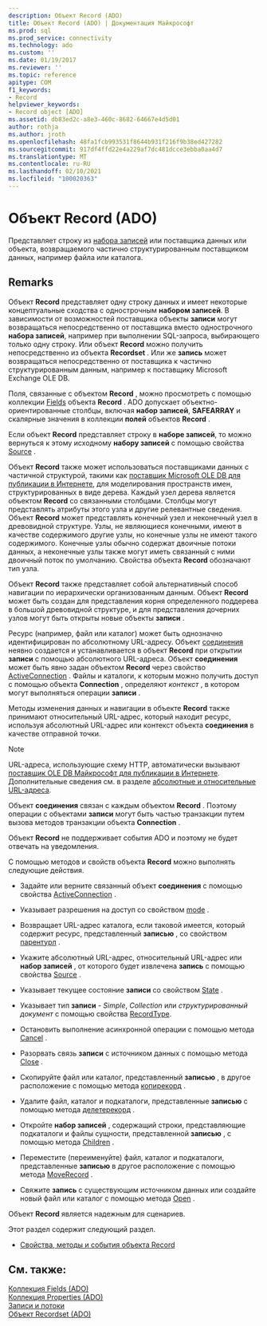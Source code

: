 ```yaml
---
description: Объект Record (ADO)
title: Объект Record (ADO) | Документация Майкрософт
ms.prod: sql
ms.prod_service: connectivity
ms.technology: ado
ms.custom: ''
ms.date: 01/19/2017
ms.reviewer: ''
ms.topic: reference
apitype: COM
f1_keywords:
- Record
helpviewer_keywords:
- Record object [ADO]
ms.assetid: db83ed2c-a8e3-460c-8682-64667e4d5d01
author: rothja
ms.author: jroth
ms.openlocfilehash: 48fa1fcb993531f8644b931f216f9b38ed427282
ms.sourcegitcommit: 917df4ffd22e4a229af7dc481dcce3ebba0aa4d7
ms.translationtype: MT
ms.contentlocale: ru-RU
ms.lasthandoff: 02/10/2021
ms.locfileid: "100020363"
---
```

# <a name="record-object-ado"></a>Объект Record (ADO)
Представляет строку из [набора записей](./recordset-object-ado.md) или поставщика данных или объекта, возвращаемого частично структурированным поставщиком данных, например файла или каталога.  
  
## <a name="remarks"></a>Remarks  
 Объект **Record** представляет одну строку данных и имеет некоторые концептуальные сходства с однострочным **набором записей**. В зависимости от возможностей поставщика объекты **записи** могут возвращаться непосредственно от поставщика вместо однострочного **набора записей**, например при выполнении SQL-запроса, выбирающего только одну строку. Или объект **Record** можно получить непосредственно из объекта **Recordset** . Или же **запись** может возвращаться непосредственно от поставщика к частично структурированным данным, например к поставщику Microsoft Exchange OLE DB.  
  
 Поля, связанные с объектом **Record** , можно просмотреть с помощью коллекции [Fields](./fields-collection-ado.md) объекта **Record** . ADO допускает объектно-ориентированные столбцы, включая **набор записей**, **SAFEARRAY** и скалярные значения в коллекции **полей** объектов **Record** .  
  
 Если объект **Record** представляет строку в **наборе записей**, то можно вернуться к этому исходному **набору записей** с помощью свойства [Source](./source-property-ado-record.md) .  
  
 Объект **Record** также может использоваться поставщиками данных с частичной структурой, такими как [поставщик Microsoft OLE DB для публикации в Интернете](../../guide/appendixes/microsoft-ole-db-provider-for-internet-publishing.md), для моделирования пространств имен, структурированных в виде дерева. Каждый узел дерева является объектом **Record** со связанными столбцами. Столбцы могут представлять атрибуты этого узла и другие релевантные сведения. Объект **Record** может представлять конечный узел и неконечный узел в древовидной структуре. Узлы, не являющиеся конечными, имеют в качестве содержимого другие узлы, но конечные узлы не имеют такого содержимого. Конечные узлы обычно содержат двоичные потоки данных, а неконечные узлы также могут иметь связанный с ними двоичный поток по умолчанию. Свойства объекта **Record** обозначают тип узла.  
  
 Объект **Record** также представляет собой альтернативный способ навигации по иерархически организованным данным. Объект **Record** может быть создан для представления корня определенного поддерева в большой древовидной структуре, и для представления дочерних узлов могут быть открыты новые объекты **записи** .  
  
 Ресурс (например, файл или каталог) может быть однозначно идентифицирован по абсолютному URL-адресу. Объект [соединения](./connection-object-ado.md) неявно создается и устанавливается в объект **Record** при открытии **записи** с помощью абсолютного URL-адреса. Объект **соединения** может быть явно задан объектом **Record** через свойство [ActiveConnection](./activeconnection-property-ado.md) . Файлы и каталоги, к которым можно получить доступ с помощью объекта **Connection** , определяют *контекст* , в котором могут выполняться операции **записи** .  
  
 Методы изменения данных и навигации в объекте **Record** также принимают относительный URL-адрес, который находит ресурс, используя абсолютный URL-адрес или контекст объекта **соединения** в качестве отправной точки.  
  
> [!NOTE]
>  URL-адреса, использующие схему HTTP, автоматически вызывают [поставщик OLE DB Майкрософт для публикации в Интернете](../../guide/appendixes/microsoft-ole-db-provider-for-internet-publishing.md). Дополнительные сведения см. в разделе [абсолютные и относительные URL-адреса](../../guide/data/absolute-and-relative-urls.md).  
  
 Объект **соединения** связан с каждым объектом **Record** . Поэтому операции с объектами **записи** могут быть частью транзакции путем вызова методов транзакции объекта **Connection** .  
  
 Объект **Record** не поддерживает события ADO и поэтому не будет отвечать на уведомления.  
  
 С помощью методов и свойств объекта **Record** можно выполнять следующие действия.  
  
-   Задайте или верните связанный объект **соединения** с помощью свойства [ActiveConnection](./activeconnection-property-ado.md) .  
  
-   Указывает разрешения на доступ со свойством [mode](./mode-property-ado.md) .  
  
-   Возвращает URL-адрес каталога, если таковой имеется, который содержит ресурс, представленный **записью** , со свойством [парентурл](./parenturl-property-ado.md) .  
  
-   Укажите абсолютный URL-адрес, относительный URL-адрес или **набор записей** , от которого будет извлечена **запись** с помощью свойства [Source](./source-property-ado-record.md) .  
  
-   Указывает текущее состояние **записи** со свойством [State](./state-property-ado.md) .  
  
-   Указывает тип **записи**  -  *Simple*, *Collection* или *структурированный документ* с помощью свойства [RecordType](./recordtype-property-ado.md).  
  
-   Остановить выполнение асинхронной операции с помощью метода [Cancel](./cancel-method-ado.md) .  
  
-   Разорвать связь **записи** с источником данных с помощью метода [Close](./close-method-ado.md) .  
  
-   Скопируйте файл или каталог, представленный **записью** , в другое расположение с помощью метода [копирекорд](./copyrecord-method-ado.md) .  
  
-   Удалите файл, каталог и подкаталоги, представленные **записью** с помощью метода [делетерекорд](./deleterecord-method-ado.md) .  
  
-   Откройте **набор записей** , содержащий строки, представляющие подкаталоги и файлы сущности, представленной **записью** , с помощью метода [Children](./getchildren-method-ado.md) .  
  
-   Переместите (переименуйте) файл, каталог и подкаталоги, представленные **записью** в другое расположение с помощью метода [MoveRecord](./moverecord-method-ado.md) .  
  
-   Свяжите **запись** с существующим источником данных или создайте новый файл или каталог с помощью метода [Open](./open-method-ado-record.md) .  
  
 Объект **Record** является надежным для сценариев.  
  
 Этот раздел содержит следующий раздел.  
  
-   [Свойства, методы и события объекта Record](./record-object-properties-methods-and-events.md)  
  
## <a name="see-also"></a>См. также:  
 [Коллекция Fields (ADO)](./fields-collection-ado.md)   
 [Коллекция Properties (ADO)](./properties-collection-ado.md)   
 [Записи и потоки](../../guide/data/records-and-streams.md)   
 [Объект Recordset (ADO)](./recordset-object-ado.md)